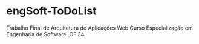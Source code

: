 ﻿# engSoft-ToDoList
Trabalho Final de Arquitetura de Aplicações Web
Curso Especialização em Engenharia de Software. OF.34